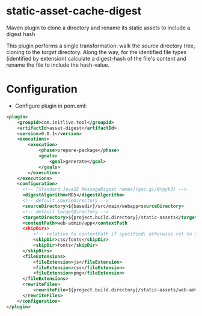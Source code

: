 # static-asset-cache-digest
Maven plugin to clone a directory and rename its static assets to include a digest hash

This plugin performs a single transformation: walk the *source* directory tree, cloning to
the *target* directory. Along the way, for the identified file types (identified by extension)
calculate a digest-hash of the file's content and rename the file to include the hash-value.

Configuration
=============

  * Configure plugin in pom.xml:

```xml
<plugin>
    <groupId>com.initlive.tool</groupId>
    <artifactId>asset-digest</artifactId>
    <version>0.0.1</version>
    <executions>
        <execution>
            <phase>prepare-package</phase>
            <goals>
                <goal>generate</goal>
            </goals>
        </execution>
    </executions>
    <configuration>
      <!-- [Standard JavaSE MessageDigest names](goo.gl/NYpyk3) -->
      <digestAlgorithm>MD5</digestAlgorithm>
      <!-- default sourceDirectory -->
      <sourceDirectory>${basedir}/src/main/webapp<sourceDirectory>
      <!-- default targetDirectory -->
      <targetDirectory>${project.build.directory}/static-assets</targetDirectory>
      <contextPath>web-admin/app</contextPath
      <skipDirs>
          <!-- relative to contextPath if specified; otherwise rel to sourceDirectory -->
          <skipDir>css/fonts</skipDir>
          <skipDir>fonts</skipDir>
      </skipDirs>
      <fileExtensions>
          <fileExtension>js</fileExtension>
          <fileExtension>css</fileExtension>
          <fileExtension>png</fileExtension>
      </fileExtensions>
      <rewriteFiles>
          <rewriteFile>${project.build.directory}/static-assets/web-admin/app/index.html</rewriteFile>
      </rewriteFiles>
    </configuration>
</plugin>
```
